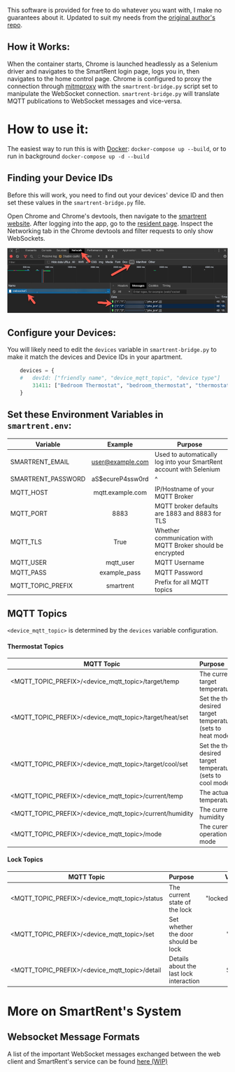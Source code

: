 This software is provided for free to do whatever you want with, I make no guarantees about it. Updated to suit my needs from the [original author's repo](https://github.com/AMcPherran/SmartRent-MQTT-Bridge).

## How it Works:

When the container starts, Chrome is launched headlessly as a Selenium driver and navigates to the SmartRent login page, logs you in, then navigates to the home control page. Chrome is configured to proxy the connection through [mitmproxy](https://mitmproxy.org/) with the `smartrent-bridge.py` script set to manipulate the WebSocket connection. `smartrent-bridge.py` will translate MQTT publications to WebSocket messages and vice-versa.

# How to use it:

The easiest way to run this is with [Docker](https://docs.docker.com/install/):
`docker-compose up --build`, or to run in background `docker-compose up -d --build`

## Finding your Device IDs

Before this will work, you need to find out your devices' device ID and then set these values in the `smartrent-bridge.py` file.

Open Chrome and Chrome's devtools, then navigate to the [smartrent website](https://control.smartrent.com). After logging into the app, go to the [resident page](https://control.smartrent.com/resident). Inspect the Networking tab in the Chrome devtools and filter requests to only show WebSockets.

![Finding your device IDs](images/finding-device-ids.jpg)

## Configure your Devices:

You will likely need to edit the `devices` variable in `smartrent-bridge.py` to make it match the devices and Device IDs in your apartment.

```python
    devices = {
    #   devId: ["friendly name", "device_mqtt_topic", "device type"]
        31411: ["Bedroom Thermostat", "bedroom_thermostat", "thermostat"],
    }
```

## Set these Environment Variables in `smartrent.env`:

| Variable           |     Example      | Purpose                                                             |
| ------------------ | :--------------: | ------------------------------------------------------------------- |
| SMARTRENT_EMAIL    | user@example.com | Used to automatically log into your SmartRent account with Selenium |
| SMARTRENT_PASSWORD | aS$ecureP4ssw0rd | ^                                                                   |
| MQTT_HOST          | mqtt.example.com | IP/Hostname of your MQTT Broker                                     |
| MQTT_PORT          |       8883       | MQTT broker defaults are 1883 and 8883 for TLS                      |
| MQTT_TLS           |       True       | Whether communication with MQTT Broker should be encrypted          |
| MQTT_USER          |    mqtt_user     | MQTT Username                                                       |
| MQTT_PASS          |   example_pass   | MQTT Password                                                       |
| MQTT_TOPIC_PREFIX  |    smartrent     | Prefix for all MQTT topics                                          |

## MQTT Topics

`<device_mqtt_topic>` is determined by the `devices` variable configuration.

#### Thermostat Topics

| MQTT Topic                                               | Purpose                                                    |    Values    |
| -------------------------------------------------------- | :--------------------------------------------------------- | :----------: |
| <MQTT_TOPIC_PREFIX>/<device_mqtt_topic>/target/temp      | The current target temperature                             |   Integer    |
| <MQTT_TOPIC_PREFIX>/<device_mqtt_topic>/target/heat/set  | Set the the desired target temperature (sets to heat mode) |   Integer    |
| <MQTT_TOPIC_PREFIX>/<device_mqtt_topic>/target/cool/set  | Set the the desired target temperature (sets to cool mode) |   Integer    |
| <MQTT_TOPIC_PREFIX>/<device_mqtt_topic>/current/temp     | The actual temperature                                     |   Integer    |
| <MQTT_TOPIC_PREFIX>/<device_mqtt_topic>/current/humidity | The current humidity                                       |   Integer    |
| <MQTT_TOPIC_PREFIX>/<device_mqtt_topic>/mode             | The curent operation mode                                  | "off","heat" |

#### Lock Topics

| MQTT Topic                                     | Purpose                                 |       Values        |
| ---------------------------------------------- | :-------------------------------------- | :-----------------: |
| <MQTT_TOPIC_PREFIX>/<device_mqtt_topic>/status | The current state of the lock           | "locked","unlocked" |
| <MQTT_TOPIC_PREFIX>/<device_mqtt_topic>/set    | Set whether the door should be lock     |       "true"        |
| <MQTT_TOPIC_PREFIX>/<device_mqtt_topic>/detail | Details about the last lock interaction |       String        |

# More on SmartRent's System

## Websocket Message Formats

A list of the important WebSocket messages exchanged between the web client and SmartRent's service can be found [here (WIP)](https://github.com/AMcPherran/SmartRent-MQTT-Bridge/blob/master/Message-Formats.md)
